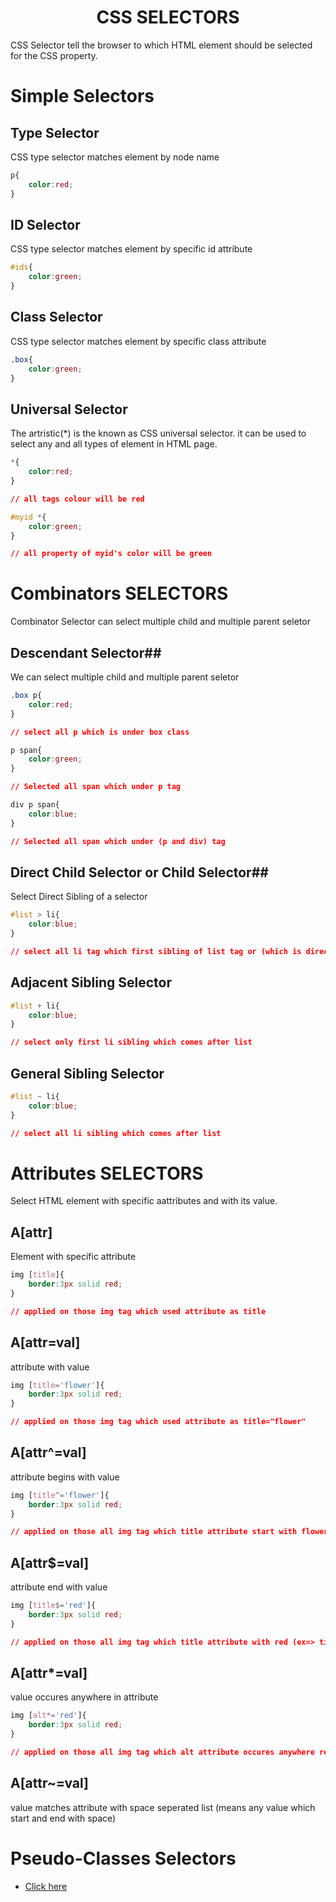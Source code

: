 <h1 style="text-align: center;">CSS SELECTORS</h1>
CSS Selector tell the browser to which HTML element should be selected for the CSS property.

# Simple Selectors

## Type Selector
CSS type selector matches element by node name
```css
p{
    color:red;
}
```

## ID Selector
CSS type selector matches element by specific id attribute

```css
#ids{
    color:green;
}
```

## Class Selector
CSS type selector matches element by specific class attribute

```css
.box{
    color:green;
}
```

## Universal Selector
The artristic(*) is the known as CSS universal selector. it can be used to select any and all types of element in HTML page.

```css
*{
    color:red;
}

// all tags colour will be red
```
```css
#myid *{
    color:green;
}

// all property of myid's color will be green
```

# Combinators SELECTORS
Combinator Selector can select multiple child and multiple parent seletor

## Descendant Selector## 
We can select multiple child and multiple parent seletor

```css
.box p{
    color:red;
}

// select all p which is under box class
```

```css
p span{
    color:green;
}

// Selected all span which under p tag
```

```css
div p span{
    color:blue;
}

// Selected all span which under (p and div) tag
```

## Direct Child Selector or Child Selector## 
Select Direct Sibling of a selector

```css
#list > li{
    color:blue;
}

// select all li tag which first sibling of list tag or (which is direct sibling of list tag)
```

## Adjacent Sibling Selector

```css
#list + li{
    color:blue;
}

// select only first li sibling which comes after list
```

## General Sibling Selector

```css
#list ~ li{
    color:blue;
}

// select all li sibling which comes after list
```

# Attributes SELECTORS
Select HTML element with specific aattributes and with its value.

## A[attr]
Element with specific attribute

```css
img [title]{
    border:3px solid red;
}

// applied on those img tag which used attribute as title
```

## A[attr=val]
attribute with value
```css
img [title='flower']{
    border:3px solid red;
}

// applied on those img tag which used attribute as title="flower"
```

## A[attr^=val]
attribute begins with value

```css
img [title^='flower']{
    border:3px solid red;
}

// applied on those all img tag which title attribute start with flower (ex=> title="folower of", title="folower is red")
```

## A[attr$=val]
attribute end with value

```css
img [title$='red']{
    border:3px solid red;
}

// applied on those all img tag which title attribute with red (ex=> title="folower is red", title="this is red")
```

## A[attr*=val]
value occures anywhere in attribute

```css
img [alt*='red']{
    border:3px solid red;
}

// applied on those all img tag which alt attribute occures anywhere red (ex=> alt="folower is red", alt="red is best", alt="dark red not allowed")
```

## A[attr~=val] 
value matches attribute with space seperated list (means any value which start and end with space)


# Pseudo-Classes Selectors
- [Click here](https://www.youtube.com/watch?v=RqTXyLThQsw)
